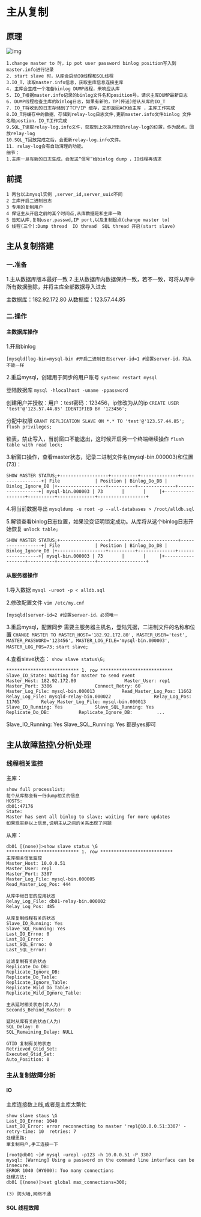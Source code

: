 # 主从复制

## 原理

![img](https://gitee.com/c_honghui/picture/raw/master/img/20210217233458.png)

```text
1.change master to 时，ip pot user password binlog position写入到master.info进行记录
2. start slave 时，从库会启动IO线程和SQL线程
3.IO_T，读取master.info信息，获取主库信息连接主库
4. 主库会生成一个准备binlog DUMP线程，来响应从库
5. IO_T根据master.info记录的binlog文件名和position号，请求主库DUMP最新日志
6. DUMP线程检查主库的binlog日志，如果有新的，TP(传送)给从从库的IO_T
7. IO_T将收到的日志存储到了TCP/IP 缓存，立即返回ACK给主库 ，主库工作完成
8.IO_T将缓存中的数据，存储到relay-log日志文件,更新master.info文件binlog 文件名和postion，IO_T工作完成
9.SQL_T读取relay-log.info文件，获取到上次执行到的relay-log的位置，作为起点，回放relay-log
10.SQL_T回放完成之后，会更新relay-log.info文件。
11. relay-log会有自动清理的功能。
细节：
1.主库一旦有新的日志生成，会发送“信号”给binlog dump ，IO线程再请求
```

## 前提

```text
1 两台以上mysql实例 ,server_id,server_uuid不同
2 主库开启二进制日志
3 专用的复制用户
4 保证主从开启之前的某个时间点,从库数据是和主库一致
5 告知从库,复制user,passwd,IP port,以及复制起点(change master to)
6 线程(三个):Dump thread  IO thread  SQL thread 开启(start slave)
```

## 主从复制搭建

### 一.准备

1.主从数据库版本最好一致
2.主从数据库内数据保持一致，若不一致，可将从库中所有数据删除，并将主库全部数据导入进去

主数据库：182.92.172.80
从数据库：123.57.44.85

### 二.操作

#### 主数据库操作

1.开启binlog

```
[mysqld]log-bin=mysql-bin #开启二进制日志server-id=1 #设置server-id，和从不能一样
```

2.重启mysql，创建用于同步的用户账号
`systemc restart mysql`

登陆数据库
`mysql -hlocalhost -uname -ppassword`

创建用户并授权：用户：test密码：123456，ip修改为从的ip
`CREATE USER 'test'@'123.57.44.85' IDENTIFIED BY '123456';`

分配中权限
`GRANT REPLICATION SLAVE ON *.* TO 'test'@'123.57.44.85';`
`flush privileges;`

锁表，禁止写入，当前窗口不能退出，这时候开启另一个终端继续操作
`flush table with read lock;`

3.新窗口操作，查看master状态，记录二进制文件名(mysql-bin.000003)和位置(73)：

```
SHOW MASTER STATUS;+------------------+----------+--------------+------------------+| File             | Position | Binlog_Do_DB | Binlog_Ignore_DB |+------------------+----------+--------------+------------------+| mysql-bin.000003 | 73       |       |     |+------------------+----------+--------------+------------------+
```

4.将当前数据导出
`mysqldump -u root -p --all-databases > /root/alldb.sql`

5.解锁查看binlog日志位置，如果没变证明锁定成功。从库将从这个binlog日志开始恢复
`unlock table;`

```
SHOW MASTER STATUS;+------------------+----------+--------------+------------------+| File             | Position | Binlog_Do_DB | Binlog_Ignore_DB |+------------------+----------+--------------+------------------+| mysql-bin.000003 | 73       |       |     |+------------------+----------+--------------+------------------+
```

#### 从服务器操作

1.导入数据
`mysql -uroot -p < alldb.sql`

2.修改配置文件
`vim /etc/my.cnf`

```
[mysqld]server-id=2 #设置server-id，必须唯一
```

3.重启mysql，配置同步
需要主服务器主机名，登陆凭据，二进制文件的名称和位置
`CHANGE MASTER TO MASTER_HOST='182.92.172.80', MASTER_USER='test', MASTER_PASSWORD='123456', MASTER_LOG_FILE='mysql-bin.000003', MASTER_LOG_POS=73;`
`start slave;`

4.查看slave状态：
`show slave status\G;`

```
*************************** 1. row ***************************               Slave_IO_State: Waiting for master to send event                  Master_Host: 182.92.172.80                  Master_User: rep1                  Master_Port: 3306                Connect_Retry: 60              Master_Log_File: mysql-bin.000013          Read_Master_Log_Pos: 11662               Relay_Log_File: mysqld-relay-bin.000022                Relay_Log_Pos: 11765        Relay_Master_Log_File: mysql-bin.000013             Slave_IO_Running: Yes            Slave_SQL_Running: Yes              Replicate_Do_DB:           Replicate_Ignore_DB:         ...
```

Slave_IO_Running: Yes
Slave_SQL_Running: Yes
都是yes即可

## 主从故障监控\分析\处理 

### 线程相关监控

主库：

```text
show full processlist;
每个从库都会有一行dump相关的信息
HOSTS: 
db01:47176
State:
Master has sent all binlog to slave; waiting for more updates
如果现实非以上信息,说明主从之间的关系出现了问题   
```

从库：

```mysql
db01 [(none)]>show slave status \G
*************************** 1. row ***************************
主库相关信息监控
Master_Host: 10.0.0.51
Master_User: repl
Master_Port: 3307
Master_Log_File: mysql-bin.000005
Read_Master_Log_Pos: 444

从库中继日志的应用状态
Relay_Log_File: db01-relay-bin.000002
Relay_Log_Pos: 485

从库复制线程有关的状态
Slave_IO_Running: Yes
Slave_SQL_Running: Yes
Last_IO_Errno: 0
Last_IO_Error: 
Last_SQL_Errno: 0
Last_SQL_Error: 

过滤复制有关的状态
Replicate_Do_DB: 
Replicate_Ignore_DB: 
Replicate_Do_Table: 
Replicate_Ignore_Table: 
Replicate_Wild_Do_Table: 
Replicate_Wild_Ignore_Table: 

主从延时相关状态(非人为)
Seconds_Behind_Master: 0

延时从库有关的状态(人为)
SQL_Delay: 0
SQL_Remaining_Delay: NULL

GTID 复制有关的状态
Retrieved_Gtid_Set: 
Executed_Gtid_Set: 
Auto_Position: 0
```

### 主从复制故障分析

#### IO

主库连接数上线,或者是主库太繁忙

```mysql
show slave staus \G 
Last_IO_Errno: 1040
Last_IO_Error: error reconnecting to master 'repl@10.0.0.51:3307' - retry-time: 10  retries: 7
处理思路:
拿复制用户,手工连接一下

[root@db01 ~]# mysql -urepl -p123 -h 10.0.0.51 -P 3307 
mysql: [Warning] Using a password on the command line interface can be insecure.
ERROR 1040 (HY000): Too many connections
处理方法:
db01 [(none)]>set global max_connections=300;

(3) 防火墙,网络不通
```

#### SQL 线程故障